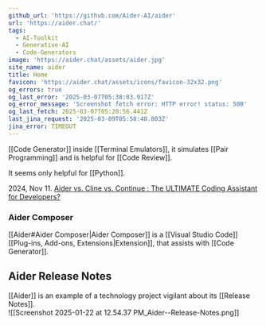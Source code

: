 ```yaml
---
github_url: 'https://github.com/Aider-AI/aider'
url: 'https://aider.chat/'
tags:
  - AI-Toolkit
  - Generative-AI
  - Code-Generators
image: 'https://aider.chat/assets/aider.jpg'
site_name: aider
title: Home
favicon: 'https://aider.chat/assets/icons/favicon-32x32.png'
og_errors: true
og_last_error: '2025-03-07T05:38:03.917Z'
og_error_message: 'Screenshot fetch error: HTTP error! status: 500'
og_last_fetch: 2025-03-07T05:20:56.441Z
last_jina_request: '2025-03-09T05:58:40.803Z'
jina_error: TIMEOUT
---
```


[[Code Generator]] inside [[Terminal Emulators]], it simulates [[Pair Programming]] and is helpful for [[Code Review]].

It seems only helpful for [[Python]].

2024, Nov 11. [Aider vs. Cline vs. Continue : The ULTIMATE Coding Assistant for Developers?](https://youtu.be/wFWoSvLijSE?si=F5PQvRot8JCx-2Hg) 

### Aider Composer
[[Aider#Aider Composer|Aider Composer]] is a [[Visual Studio Code]] [[Plug-ins,  Add-ons,  Extensions|Extension]], that assists with [[Code Generator]].

## Aider Release Notes
[[Aider]] is an example of a technology project vigilant about its [[Release Notes]].  
![[Screenshot 2025-01-22 at 12.54.37 PM_Aider--Release-Notes.png]]
